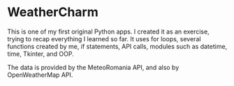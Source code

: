 # WeatherCharm
This is one of my first original Python apps.
I created it as an exercise, trying to recap everything I learned so far.
It uses for loops, several functions created by me, if statements, API calls, modules such as datetime, time, Tkinter, and OOP.

The data is provided by the MeteoRomania API, and also by OpenWeatherMap API. 
